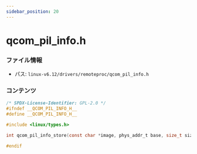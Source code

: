 ```yaml
---
sidebar_position: 20
---
```

# qcom_pil_info.h

### ファイル情報

- パス: `linux-v6.12/drivers/remoteproc/qcom_pil_info.h`

### コンテンツ

```h
/* SPDX-License-Identifier: GPL-2.0 */
#ifndef __QCOM_PIL_INFO_H__
#define __QCOM_PIL_INFO_H__

#include <linux/types.h>

int qcom_pil_info_store(const char *image, phys_addr_t base, size_t size);

#endif

```
